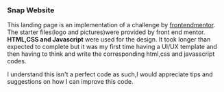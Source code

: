 ### Snap Website

This  landing page is an implementation of a challenge by [frontendmentor](https://www.frontendmentor.io/challenges/intro-section-with-dropdown-navigation-ryaPetHE5). The starter files(logo and pictures)were provided by front end mentor. **HTML,CSS and Javascript** were used for the design. It took longer than expected to complete but it was my first time having a UI/UX template and then having to think and write the corresponding html,css and javasscript codes.

I understand this isn't a perfect code as such,I would appreciate tips and suggestions on how I can improve this code.